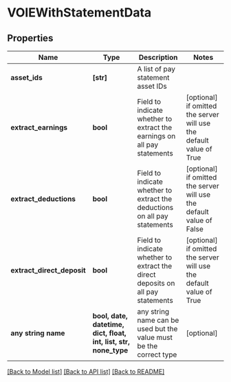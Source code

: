 # VOIEWithStatementData


## Properties
Name | Type | Description | Notes
------------ | ------------- | ------------- | -------------
**asset_ids** | **[str]** | A list of pay statement asset IDs | 
**extract_earnings** | **bool** | Field to indicate whether to extract the earnings on all pay statements | [optional]  if omitted the server will use the default value of True
**extract_deductions** | **bool** | Field to indicate whether to extract the deductions on all pay statements | [optional]  if omitted the server will use the default value of False
**extract_direct_deposit** | **bool** | Field to indicate whether to extract the direct deposits on all pay statements | [optional]  if omitted the server will use the default value of True
**any string name** | **bool, date, datetime, dict, float, int, list, str, none_type** | any string name can be used but the value must be the correct type | [optional]

[[Back to Model list]](../README.md#documentation-for-models) [[Back to API list]](../README.md#documentation-for-api-endpoints) [[Back to README]](../README.md)


